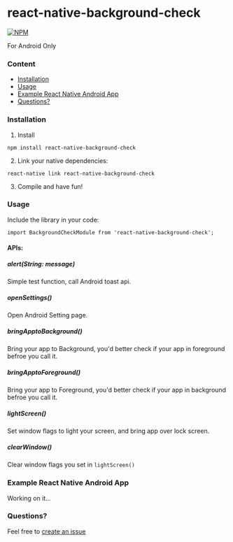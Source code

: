 # react-native-background-check

[![NPM](https://nodei.co/npm/react-native-background-check.png)](https://nodei.co/npm/react-native-background-check/)

For Android Only

### Content

- [Installation](#installation)
- [Usage](#usage)
- [Example React Native Android App](#example-react-native-android-app)
- [Questions?](#questions)

### Installation

1. Install

  ```
  npm install react-native-background-check
  ```
2. Link your native dependencies:

  ```
  react-native link react-native-background-check
  ```

3. Compile and have fun!


### Usage

Include the library in your code:

```
import BackgroundCheckModule from 'react-native-background-check';
```

#### APIs:

##### alert(String: message)
Simple test function, call Android toast api.

##### openSettings()
Open Android Setting page.

##### bringApptoBackground()
Bring your app to Background, you'd better check if your app in foreground befroe you call it.

##### bringApptoForeground()
Bring your app to Foreground, you'd better check if your app in background befroe you call it.

##### lightScreen()
Set window flags to light your screen, and bring app over lock screen.

##### clearWindow()
Clear window flags you set in `lightScreen()`



### Example React Native Android App

Working on it...


### Questions?

Feel free to [create an issue](https://github.com/ShongSu/react-native-background-check/issues/new)
